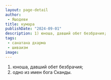 ```yaml
---
layout: page-detail
author:
 - Яшодеви
title: кумара
publishDate: "2024-09-01"
description: 1) юноша, давший обет безбрачия;
tags:
 - санатана дхарма
 - шиваизм
image: 
---
```


1) юноша, давший обет безбрачия;
2) одно из имен бога Сканды.

